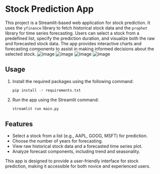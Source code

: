 # Stock Prediction App

This project is a Streamlit-based web application for stock prediction. It uses the `yfinance` library to fetch historical stock data and the `prophet` library for time series forecasting. Users can select a stock from a predefined list, specify the prediction duration, and visualize both the raw and forecasted stock data. The app provides interactive charts and forecasting components to assist in making informed decisions about the selected stock.
![image](https://github.com/TechGeek-Mohit/stock-prediction/assets/101231709/69f4f80a-42c7-4ffd-9aeb-d72a6f1151c8)
![image](https://github.com/TechGeek-Mohit/stock-prediction/assets/101231709/07d15fe5-650c-4192-b4b9-eabfb9d4ce81)
![image](https://github.com/TechGeek-Mohit/stock-prediction/assets/101231709/984dd7a6-1f36-4efc-8ab8-b48a0508a604)
![image](https://github.com/TechGeek-Mohit/stock-prediction/assets/101231709/c8ac1963-19fc-4fdd-807a-b30fca9313ab)

## Usage

1. Install the required packages using the following command:

   ```bash
   pip install -r requirements.txt
   ```

2. Run the app using the Streamlit command:

   ```bash
   streamlit run main.py
   ```

## Features

- Select a stock from a list (e.g., AAPL, GOOG, MSFT) for prediction.
- Choose the number of years for forecasting.
- View raw historical stock data and a forecasted time series plot.
- Analyze forecast components, including trend and seasonality.

This app is designed to provide a user-friendly interface for stock prediction, making it accessible for both novice and experienced users.
